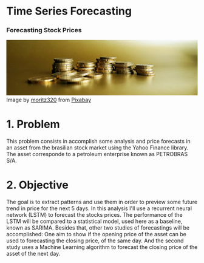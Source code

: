 # Time Series Forecasting

### Forecasting Stock Prices

![](https://github.com/ToniMigliato/Time-Series-Projects/blob/main/stock-price-forecasting/images/stock_forecasts_cover.jpg)
Image by <a href="https://pixabay.com/users/moritz320-1260270/?utm_source=link-attribution&amp;utm_medium=referral&amp;utm_campaign=image&amp;utm_content=3346988">moritz320</a> from <a href="https://pixabay.com/?utm_source=link-attribution&amp;utm_medium=referral&amp;utm_campaign=image&amp;utm_content=3346988">Pixabay</a>


# 1. Problem

This problem consists in accomplish some analysis and price forecasts in an asset from the brasilian stock market using the Yahoo Finance library. The asset corresponde to a petroleum enterprise known as PETROBRAS S/A.

# 2. Objective

The goal is to extract patterns and use them in order to preview some future trend in price for the next 5 days. In this analysis I'll use a recurrent neural network (LSTM) to forecast the stocks prices. The performance of the LSTM will be compared to a statistical model, used here as a baseline, known as SARIMA. Besides that, other two studies of forecastings will be accomplished: One aim to show if the opening price of the asset can be used to forecasting the closing price, of the same day. And the second study uses a Machine Learning algorithm to forecast the closing price of the asset of the next day.